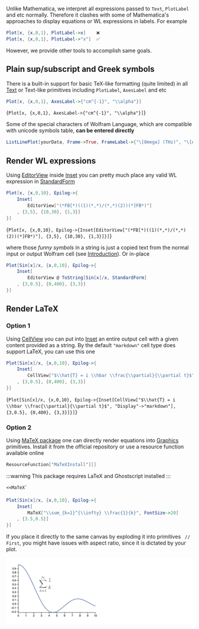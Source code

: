 Unlike Mathematica, we interpret all expressions passed to `Text`, `PlotLabel` and etc normally. Therefore it clashes with some of Mathematica's approaches to display equations or WL expressions in labels. For example

```mathematica
Plot[x, {x,0,1}, PlotLabel->x]    ❌
Plot[x, {x,0,1}, PlotLabel->"x"]  ✅ 
```

However, we provide other tools to accomplish same goals.

## Plain sup/subscript and Greek symbols
There is a built-in support for basic TeX-like formatting (quite limited) in all [Text](frontend/Reference/Graphics3D/Text.md) or Text-like primitives including `PlotLabel`, `AxesLabel` and etc

```mathematica
Plot[x, {x,0,1}, AxesLabel->{"cm^{-1}", "\\alpha"}]
```

<Wl>{`Plot[x, {x,0,1}, AxesLabel->{"cm^{-1}", "\\alpha"}]`}</Wl>

Some of the special characters of Wolfram Language, which are compatible with unicode symbols table, __can be entered directly__

```mathematica @
ListLinePlot[yourData, Frame->True, FrameLabel->{"\[Omega] (THz)", "\[Alpha] (absorption coefficient)"}]
```

## Render WL expressions
Using [EditorView](frontend/Reference/GUI/EditorView.md) inside [Inset](frontend/Reference/Graphics/Inset.md) you can pretty much place any valid WL expression in [StandardForm](frontend/Reference/Formatting/StandardForm.md) 

```mathematica
Plot[x, {x,0,10}, Epilog->{
	Inset[
		EditorView["(*FB[*)((1)(*,*)/(*,*)(2))(*]FB*)"]
	, {3,5}, {10,30}, {1,3}]
}]
```

<Wl>{`Plot[x, {x,0,10}, Epilog->{Inset[EditorView["(*FB[*)((1)(*,*)/(*,*)(2))(*]FB*)"], {3,5}, {10,30}, {1,3}]}]`}</Wl>

where those *funny symbols* in a string is just a copied text from the normal input or output Wolfram cell (see [Introduction](frontend/Symbolic%20programming.md#Introduction)). Or in-place

```mathematica
Plot[Sin[x]/x, {x,0,10}, Epilog->{
	Inset[
		EditorView @ ToString[Sin[x]/x, StandardForm]
	, {3,0.5}, {0,400}, {3,3}]
}]
```

## Render LaTeX

### Option 1
Using [CellView](frontend/Reference/GUI/CellView.md) you can put into [Inset](frontend/Reference/Graphics/Inset.md) an entire output cell with a given content provided as a string. By the default `"markdown"` cell type does support LaTeX, you can use this one

```mathematica
Plot[Sin[x]/x, {x,0,10}, Epilog->{
	Inset[
		CellView["$\\hat{T} = i \\hbar \\frac{\\partial}{\\partial t}$", "Display"->"markdown"]
	, {3,0.5}, {0,400}, {3,3}]
}]
```

<Wl>{`Plot[Sin[x]/x, {x,0,10}, Epilog->{Inset[CellView["$\\hat{T} = i \\hbar \\frac{\\partial}{\\partial t}$", "Display"->"markdown"], {3,0.5}, {0,400}, {3,3}]}]`}</Wl>

### Option 2
Using [MaTeX package](https://github.com/szhorvat/MaTeX) one can directly render equations into [Graphics](frontend/Reference/Graphics/Graphics.md) primitives. Install it from the official repository or use a resource function available online

```mathematica
ResourceFunction["MaTeXInstall"][]
```

:::warning
This package requires LaTeX and Ghostscript installed
:::

```mathematica
<<MaTeX`

Plot[Sin[x]/x, {x,0,10}, Epilog->{
	Inset[
		MaTeX["\\sum_{k=1}^{\\infty} \\frac{1}{k}", FontSize->20]
	, {3.5,0.5}]
}]
```

If you place it directly to the same canvas by exploding it into primitives ` // First`, you might have issues with aspect ratio, since it is dictated by your plot.

![](./../../../Screenshot%202024-12-19%20at%2009.47.06.png)
